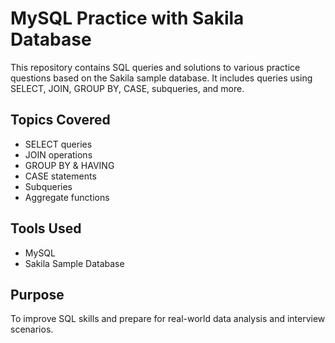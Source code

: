 # MySQL Practice with Sakila Database

This repository contains SQL queries and solutions to various practice questions based on the Sakila sample database. It includes queries using SELECT, JOIN, GROUP BY, CASE, subqueries, and more.

## Topics Covered
- SELECT queries
- JOIN operations
- GROUP BY & HAVING
- CASE statements
- Subqueries
- Aggregate functions

## Tools Used
- MySQL
- Sakila Sample Database

## Purpose
To improve SQL skills and prepare for real-world data analysis and interview scenarios.

